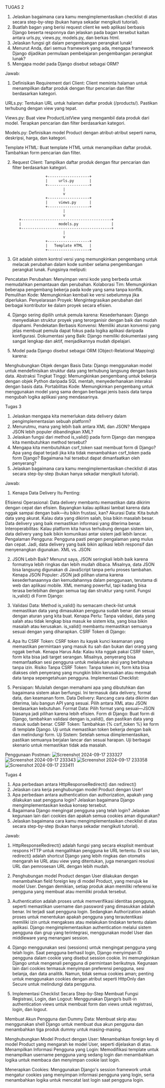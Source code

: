 TUGAS 2
1. Jelaskan bagaimana cara kamu mengimplementasikan checklist di atas secara step-by-step (bukan hanya sekadar mengikuti tutorial).
2. Buatlah bagan yang berisi request client ke web aplikasi berbasis Django beserta responnya dan jelaskan pada bagan tersebut kaitan antara urls.py, views.py, models.py, dan berkas html.
3. Jelaskan fungsi git dalam pengembangan perangkat lunak!
4. Menurut Anda, dari semua framework yang ada, mengapa framework Django dijadikan permulaan pembelajaran pengembangan perangkat lunak?
5. Mengapa model pada Django disebut sebagai ORM?

Jawab:
1. Definisikan Requirement dari Client:
Client meminta halaman untuk menampilkan daftar produk dengan fitur pencarian dan filter berdasarkan kategori.

URLs.py:
Tentukan URL untuk halaman daftar produk (/products/).
Pastikan terhubung dengan view yang tepat.

Views.py:
Buat view ProductListView yang mengambil data produk dari model.
Terapkan pencarian dan filter berdasarkan kategori.

Models.py:
Definisikan model Product dengan atribut-atribut seperti nama, deskripsi, harga, dan kategori.

Template HTML:
Buat template HTML untuk menampilkan daftar produk.
Tambahkan form pencarian dan filter.

2. Request Client: Tampilkan daftar produk dengan fitur pencarian dan filter berdasarkan kategori.

                      +-------------------+
                      |     urls.py       |
                      +-------------------+
                              |
                              v
                      +-------------------+
                      |     views.py      |
                      +-------------------+
                              |
                              v
          +-----------------------------------------+
          |                 models.py               |
          +-----------------------------------------+
                              |
                              v
                      +-------------------+
                      |   Template HTML   |
                      +-------------------+

3. Git adalah sistem kontrol versi yang memungkinkan pengembang untuk melacak perubahan dalam kode sumber selama pengembangan perangkat lunak. Fungsinya meliputi:

Pencatatan Perubahan: Menyimpan versi kode yang berbeda untuk memudahkan pemantauan dan perubahan.
Kolaborasi Tim: Memungkinkan beberapa pengembang bekerja pada kode yang sama tanpa konflik.
Pemulihan Kode: Memungkinkan kembali ke versi sebelumnya jika diperlukan.
Penyelarasan Proyek: Mengintegrasikan perubahan dari berbagai kontributor ke dalam proyek secara efisien.

4. Django sering dipilih untuk pemula karena:
Kesederhanaan: Django menyediakan struktur proyek yang terorganisir dengan baik dan mudah dipahami.
Pendekatan Berbasis Konvensi: Memiliki aturan konvensi yang jelas membuat pemula dapat fokus pada logika aplikasi daripada konfigurasi.
Dokumentasi yang Baik: Django memiliki dokumentasi yang sangat lengkap dan aktif, menjadikannya mudah dipelajari.

5. Model pada Django disebut sebagai ORM (Object-Relational Mapping) karena:

Menghubungkan Objek dengan Basis Data: Django menggunakan model untuk mendefinisikan struktur data yang terhubung langsung dengan basis data.
Abstraksi Tingkat Tinggi: Memungkinkan pengembang untuk bekerja dengan objek Python daripada SQL mentah, menyederhanakan interaksi dengan basis data.
Portabilitas Kode: Memungkinkan pengembang untuk menggunakan model yang sama dengan berbagai jenis basis data tanpa mengubah logika aplikasi yang mendasarinya.




Tugas 3 
 1. Jelaskan mengapa kita memerlukan data delivery dalam pengimplementasian sebuah platform?
 2. Menurutmu, mana yang lebih baik antara XML dan JSON? Mengapa JSON lebih populer dibandingkan XML?
 3. Jelaskan fungsi dari method is_valid() pada form Django dan mengapa kita membutuhkan method tersebut?
 4. Mengapa kita membutuhkan csrf_token saat membuat form di Django? Apa yang dapat terjadi jika kita tidak menambahkan csrf_token pada form Django? Bagaimana hal tersebut dapat dimanfaatkan oleh penyerang?
 5. Jelaskan bagaimana cara kamu mengimplementasikan checklist di atas secara step-by-step (bukan hanya sekadar mengikuti tutorial).

Jawab:
1. Kenapa Data Delivery Itu Penting:

Efisiensi Operasional: Data delivery membantu memastikan data dikirim dengan cepat dan efisien. Bayangkan kalau aplikasi lambat karena data nggak sampai dengan baik—itu bikin frustasi, kan?
Akurasi Data: Kita butuh data yang akurat. Kalau data yang dikirim salah, bisa bikin masalah besar. Data delivery yang baik memastikan informasi yang diterima benar.
Interoperabilitas: Kalau platform kita harus terhubung dengan sistem lain, data delivery yang baik bikin komunikasi antar sistem jadi lebih lancar.
Pengalaman Pengguna: Pengguna pasti pengen pengalaman yang mulus dan cepat. Jadi, data delivery yang baik bikin aplikasi lebih responsif dan menyenangkan digunakan.
XML vs. JSON:

2. JSON Lebih Baik? Menurut saya, JSON seringkali lebih baik karena formatnya lebih ringkas dan lebih mudah dibaca. Misalnya, data JSON bisa langsung digunakan di JavaScript tanpa perlu proses tambahan.
Kenapa JSON Populer: JSON jadi pilihan utama karena kesederhanaannya dan kemudahannya dalam penggunaan, terutama di web dan aplikasi mobile. XML memang powerful, tapi kadang bisa terasa berlebihan dengan semua tag dan struktur yang rumit.
Fungsi is_valid() di Form Django:

3. Validasi Data: Method is_valid() itu semacam check-list untuk memastikan data yang dimasukkan pengguna sudah benar dan sesuai dengan aturan yang kita buat.
Kenapa Perlu: Tanpa validasi, data yang salah atau tidak lengkap bisa masuk ke sistem kita, yang bisa bikin masalah atau kerusakan. is_valid() membantu memastikan semuanya sesuai dengan yang diharapkan.
CSRF Token di Django:

4. Apa Itu CSRF Token: CSRF token itu kayak kunci keamanan yang memastikan permintaan yang masuk itu sah dan bukan dari orang yang nggak berhak.
Kenapa Harus Ada: Kalau kita nggak pakai CSRF token, form kita bisa jadi target serangan. Misalnya, penyerang bisa memanfaatkan sesi pengguna untuk melakukan aksi yang berbahaya tanpa izin.
Risiko Tanpa CSRF Token: Tanpa token ini, form kita bisa diakses oleh penyerang yang mungkin bikin kerusakan atau mengubah data tanpa sepengetahuan pengguna.
Implementasi Checklist:

5. Persiapan: Mulailah dengan memahami apa yang dibutuhkan dan bagaimana sistem akan berfungsi. Ini termasuk data delivery, format data, dan keamanan form.
Data Delivery: Rancang cara data dikirim dan diterima, lalu bangun API yang sesuai. Pilih antara XML atau JSON berdasarkan kebutuhan.
Format Data: Pilih format yang sesuai—JSON biasanya jadi pilihan karena lebih efisien.
Form di Django: Buat form di Django, tambahkan validasi dengan is_valid(), dan pastikan data yang masuk sudah benar.
CSRF Token: Tambahkan {% csrf_token %} ke form di template Django. Uji untuk memastikan token bekerja dengan baik dan melindungi form.
Uji Sistem: Setelah semua diimplementasikan, pastikan semuanya berjalan lancar dan sesuai harapan. Uji berbagai skenario untuk memastikan tidak ada masalah.

Penggunaan Postman:
![Screenshot 2024-09-17 233327](https://github.com/user-attachments/assets/fa92629a-57ce-45e2-b4b8-6c37a34c6d25)
![Screenshot 2024-09-17 233343](https://github.com/user-attachments/assets/b04120a3-3a74-45bf-afe0-440ce1d587c7)
![Screenshot 2024-09-17 233358](https://github.com/user-attachments/assets/93349d96-670c-4e8c-b19a-e25a7e6c21ec)
![Screenshot 2024-09-17 233411](https://github.com/user-attachments/assets/11f5619d-8841-4901-bb33-1ecdcc29b9f6)





Tugas 4
 1. Apa perbedaan antara HttpResponseRedirect() dan redirect()
 2. Jelaskan cara kerja penghubungan model Product dengan User!
 3. Apa perbedaan antara authentication dan authorization, apakah yang dilakukan saat pengguna login? Jelaskan bagaimana Django mengimplementasikan kedua konsep tersebut.
 4. Bagaimana Django mengingat pengguna yang telah login? Jelaskan kegunaan lain dari cookies dan apakah semua cookies aman digunakan?
 5. Jelaskan bagaimana cara kamu mengimplementasikan checklist di atas secara step-by-step (bukan hanya sekadar mengikuti tutorial).

 Jawab:
 1. HttpResponseRedirect() adalah fungsi yang secara eksplisit membuat respons HTTP untuk mengalihkan pengguna ke URL tertentu. Di sisi lain, redirect() adalah shortcut Django yang lebih ringkas dan otomatis mengarah ke URL atau view yang ditentukan, juga menangani resolusi URL dan pemrosesan URL dengan lebih mudah.

 2. Penghubungan model Product dengan User dilakukan dengan menambahkan field foreign key di model Product, yang merujuk ke model User. Dengan demikian, setiap produk akan memiliki referensi ke pengguna yang membuat atau memiliki produk tersebut.

 3. Authentication adalah proses untuk memverifikasi identitas pengguna, seperti memastikan username dan password yang dimasukkan adalah benar. Ini terjadi saat pengguna login. Sedangkan Authorization adalah proses untuk menentukan apakah pengguna yang terautentikasi memiliki izin untuk mengakses atau melakukan tindakan tertentu dalam aplikasi.
 Django mengimplementasikan authentication melalui sistem pengguna dan grup yang terintegrasi, menggunakan model User dan middleware yang menangani session.

 4. Django menggunakan sesi (sessions) untuk mengingat pengguna yang telah login. Saat pengguna berhasil login, Django menyimpan ID pengguna dalam cookie yang disebut session cookie. Ini memungkinkan Django untuk mengenali pengguna di permintaan berikutnya. Kegunaan lain dari cookies termasuk menyimpan preferensi pengguna, sesi belanja, dan data analitik. Namun, tidak semua cookies aman; penting untuk menggunakan cookies dengan atribut seperti HttpOnly dan Secure untuk melindungi data pengguna.

 5. Implementasi Checklist Secara Step-by-Step
 Membuat Fungsi Registrasi, Login, dan Logout:
 Menggunakan Django’s built-in authentication views untuk membuat form dan views untuk registrasi, login, dan logout.

 Membuat Akun Pengguna dan Dummy Data:
 Membuat skrip atau menggunakan shell Django untuk membuat dua akun pengguna dan menambahkan tiga produk dummy untuk masing-masing.

 Menghubungkan Model Product dengan User:
 Menambahkan foreign key di model Product yang mengarah ke model User, seperti dijelaskan di atas.
 Menampilkan Informasi Pengguna yang Login:
 Memodifikasi template untuk menampilkan username pengguna yang sedang login dan menambahkan logika untuk membaca dan menyimpan cookie last login.

 Menerapkan Cookies:
 Menggunakan Django's session framework untuk mengatur cookies yang menyimpan informasi pengguna yang login, serta menambahkan logika untuk mencatat last login saat pengguna login.